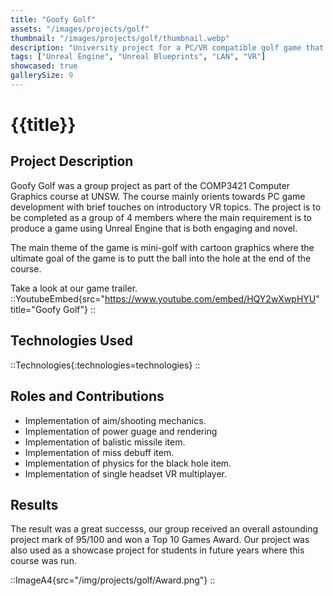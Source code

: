 ```yaml
---
title: "Goofy Golf"
assets: "/images/projects/golf"
thumbnail: "/images/projects/golf/thumbnail.webp"
description: "University project for a PC/VR compatible golf game that won top 10 games award."
tags: ["Unreal Engine", "Unreal Blueprints", "LAN", "VR"]
showcased: true
gallerySize: 9
---
```


# {{title}}

## Project Description

Goofy Golf was a group project as part of the COMP3421 Computer Graphics course at UNSW. The course mainly orients towards PC game development with brief touches on introductory VR topics. The project is to be completed as a group of 4 members where the main requirement is to produce a game using Unreal Engine that is both engaging and novel.

The main theme of the game is mini-golf with cartoon graphics where the ultimate goal of the game is to putt the ball into the hole at the end of the course.

Take a look at our game trailer.
::YoutubeEmbed{src="https://www.youtube.com/embed/HQY2wXwpHYU" title="Goofy Golf"}
::

## Technologies Used

::Technologies{:technologies=technologies}
::

## Roles and Contributions

- Implementation of aim/shooting mechanics.
- Implementation of power guage and rendering
- Implementation of balistic missile item.
- Implementation of miss debuff item.
- Implementation of physics for the black hole item.
- Implementation of single headset VR multiplayer.

## Results

The result was a great successs, our group received an overall astounding project mark of 95/100 and won a Top 10 Games Award. Our project was also used as a showcase project for students in future years where this course was run.

::ImageA4{src="/img/projects/golf/Award.png"}
::
